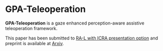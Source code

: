 # GPA-Teleoperation
**GPA-Teleoperation** is a gaze enhanced perception-aware assistive teleoperation framework.

This paper has been submitted to [RA-L with ICRA presentation option](https://www.ieee-ras.org/publications/ra-l) and preprint is available at [Arxiv](https://arxiv.org/abs/2109.04907).
